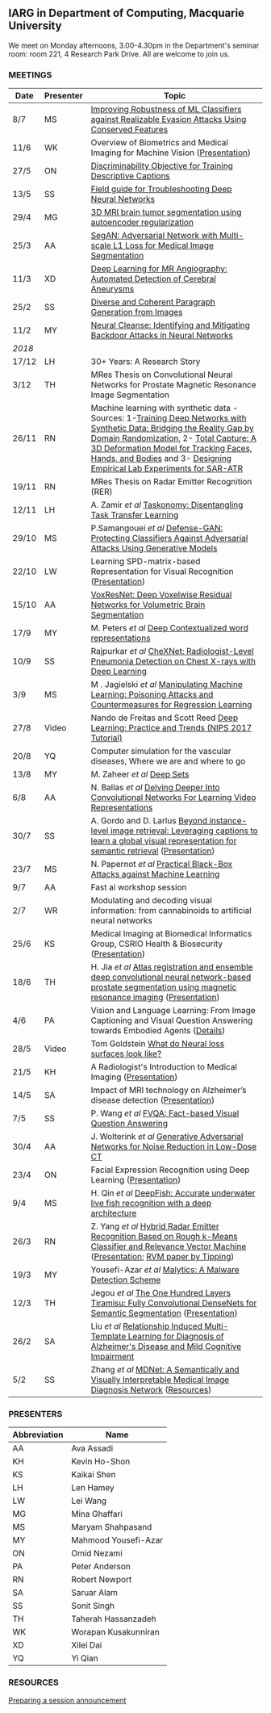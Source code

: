 ## IARG in Department of Computing, Macquarie University

We meet on Monday afternoons, 3.00-4.30pm in the Department's seminar room:  room 221, 4 Research Park Drive.  All are welcome to join us.

### MEETINGS

Date | Presenter | Topic
---- | --------- | -----
8/7 | MS | [Improving Robustness of ML Classifiers against Realizable Evasion Attacks Using Conserved Features](http://arxiv.org/abs/1708.08327)
11/6 | WK | Overview of Biometrics and Medical Imaging for Machine Vision ([Presentation](presentation-2019-06-11.pdf))
27/5 | ON | [Discriminability Objective for Training Descriptive Captions](http://openaccess.thecvf.com/content_cvpr_2018/html/Luo_Discriminability_Objective_for_CVPR_2018_paper.html)
13/5 | SS | [Field guide for Troubleshooting Deep Neural Networks](http://josh-tobin.com/troubleshooting-deep-neural-networks)
29/4 | MG | [3D MRI brain tumor segmentation using autoencoder regularization](https://arxiv.org/abs/1810.11654)
25/3 | AA | [SegAN: Adversarial Network with Multi-scale L1 Loss for Medical Image Segmentation](https://link.springer.com/content/pdf/10.1007%2Fs12021-018-9377-x.pdf)
11/3 | XD | [Deep Learning for MR Angiography: Automated Detection of Cerebral Aneurysms](https://pubs.rsna.org/doi/10.1148/radiol.2018180901)
25/2 | SS | [Diverse and Coherent Paragraph Generation from Images](http://openaccess.thecvf.com/content_ECCV_2018/papers/Moitreya_Chatterjee_Diverse_and_Coherent_ECCV_2018_paper.pdf)
11/2 | MY | [Neural Cleanse: Identifying and Mitigating Backdoor Attacks in Neural Networks](http://people.cs.uchicago.edu/~ravenben/publications/abstracts/backdoor-sp19.html)
_2018_ | |
17/12 | LH | 30+ Years: A Research Story
3/12 | TH | MRes Thesis on Convolutional Neural Networks for Prostate Magnetic Resonance Image Segmentation 
26/11 | RN | Machine learning with synthetic data - Sources: 1-[Training Deep Networks with Synthetic Data: Bridging the Reality Gap by Domain Randomization](https://arxiv.org/abs/1804.06516), 2- [Total Capture: A 3D Deformation Model for Tracking Faces, Hands, and Bodies](https://arxiv.org/abs/1801.01615) and 3- [Designing Empirical Lab Experiments for SAR-ATR](https://ieeexplore.ieee.org/document/8508994)
19/11 | RN | MRes Thesis on Radar Emitter Recognition (RER) 
12/11 | LH | A. Zamir _et al_ [Taskonomy: Disentangling Task Transfer Learning](https://arxiv.org/abs/1804.08328)
29/10 | MS | P.Samangouei _et al_ [Defense-GAN: Protecting Classifiers Against Adversarial Attacks Using Generative Models](https://arxiv.org/abs/1805.06605)
22/10 | LW | Learning SPD-matrix-based Representation for Visual Recognition  ([Presentation](presentation-2018-10-22.pdf))
15/10 | AA | [VoxResNet: Deep Voxelwise Residual Networks for Volumetric Brain Segmentation](https://arxiv.org/abs/1608.05895)
17/9 | MY | M. Peters _et al_ [Deep Contextualized word representations](https://arxiv.org/pdf/1802.05365.pdf)
10/9 | SS | Rajpurkar _et al_  [CheXNet: Radiologist-Level Pneumonia Detection on Chest X-rays with Deep Learning](https://arxiv.org/pdf/1711.05225.pdf)
3/9 | MS | M . Jagielski _et al_ [Manipulating Machine Learning: Poisoning Attacks and Countermeasures for Regression Learning](https://arxiv.org/pdf/1804.00308.pdf)
27/8 | Video | Nando de Freitas and Scott Reed [Deep Learning: Practice and Trends (NIPS 2017 Tutorial)](https://www.youtube.com/watch?v=YJnddoa8sHk)
20/8 | YQ | Computer simulation for the vascular diseases, Where we are and where to go
13/8 | MY | M. Zaheer _et al_ [Deep Sets](https://arxiv.org/abs/1703.06114)
6/8 | AA | N. Ballas _et al_ [Delving Deeper Into Convolutional Networks For Learning Video Representations](https://arxiv.org/pdf/1511.06432.pdf)
30/7 | SS | A. Gordo and D. Larlus [Beyond instance-level image retrieval: Leveraging captions to learn a global visual representation for semantic retrieval](https://ieeexplore.ieee.org/stamp/stamp.jsp?tp=&arnumber=8100043&tag=1) ([Presentation](presentation-2018-07-30.pdf))
23/7 | MS | N. Papernot _et al_ [Practical Black-Box Attacks against Machine Learning](https://dl.acm.org/citation.cfm?id=3053009)
9/7 | AA | Fast ai workshop session
2/7 | WR | Modulating and decoding visual information: from cannabinoids to artificial neural networks
25/6 | KS | Medical Imaging at Biomedical Informatics Group, CSRIO Health & Biosecurity  ([Presentation](Presentation-2018-06-25.pdf))
18/6 | TH | H. Jia _et al_ [Atlas registration and ensemble deep convolutional neural network-based prostate segmentation using magnetic resonance imaging](https://www.sciencedirect.com/science/article/pii/S0925231217316132) ([Presentation](presentation-2018-06-19.pdf))
4/6 | PA | Vision and Language Learning:  From Image Captioning and Visual Question Answering towards Embodied Agents ([Details](details-2018-06-04.md))
28/5 | Video | Tom Goldstein [What do Neural loss surfaces look like?](https://www.youtube.com/watch?v=78vq6kgsTa8)
21/5 | KH | A Radiologist's Introduction to Medical Imaging ([Presentation](presentation-2018-05-21.pdf))
14/5 | SA | Impact of MRI technology on Alzheimer’s disease detection ([Presentation](presentation-2018-05-14.pdf))
7/5 | SS | P. Wang _et al_ [FVQA: Fact-based Visual Question Answering](https://arxiv.org/abs/1606.05433)
30/4 | AA | J. Wolterink _et al_ [Generative Adversarial Networks for Noise Reduction in Low-Dose CT](https://ieeexplore.ieee.org/document/7934380/)
23/4 | ON | Facial Expression Recognition using Deep Learning ([Presentation](presentation-2018-04-23.pdf))
9/4 | MS | H. Qin _et al_ [DeepFish: Accurate underwater live fish recognition with a deep architecture](https://www.sciencedirect.com/science/article/pii/S0925231215017312)
26/3 | RN | Z. Yang _et al_ [Hybrid Radar Emitter Recognition Based on Rough k-Means Classifier and Relevance Vector Machine](https://www.ncbi.nlm.nih.gov/pmc/articles/PMC3574708/) ([Presentation](presentation-2018-03-26.pdf); [RVM paper by Tipping](https://papers.nips.cc/paper/1719-the-relevance-vector-machine.pdf))
19/3 | MY | Yousefi-Azar _et al_ [Malytics: A Malware Detection Scheme](https://arxiv.org/abs/1803.03465)
12/3 | TH | Jegou _et al_ [The One Hundred Layers Tiramisu: Fully Convolutional DenseNets for Semantic Segmentation](https://arxiv.org/pdf/1611.09326.pdf)  ([Presentation](presentation-2018-03-12.pdf))
26/2 | SA | Liu _et al_ [Relationship Induced Multi-Template Learning for Diagnosis of Alzheimer's Disease and Mild Cognitive Impairment](https://www.ncbi.nlm.nih.gov/pubmed/26742127)
5/2 | SS | Zhang _et al_ [MDNet: A Semantically and Visually Interpretable Medical Image Diagnosis Network](https://arxiv.org/abs/1707.02485) ([Resources](links-2018-02-05.md))
 
### PRESENTERS

Abbreviation | Name
------------ | ----
AA | Ava Assadi
KH | Kevin Ho-Shon
KS | Kaikai Shen
LH | Len Hamey
LW | Lei Wang
MG | Mina Ghaffari
MS | Maryam Shahpasand
MY | Mahmood Yousefi-Azar
ON | Omid Nezami
PA | Peter Anderson
RN | Robert Newport
SA | Saruar Alam
SS | Sonit Singh
TH | Taherah Hassanzadeh
WK | Worapan Kusakunniran
XD | Xilei Dai
YQ | Yi Qian

### RESOURCES

[Preparing a session announcement](announcements.md)

